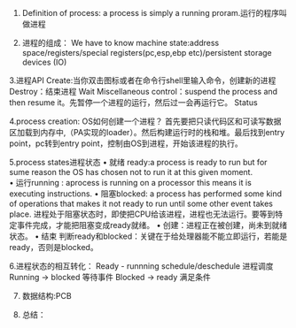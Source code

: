 1. Definition of  process: a process is simply a running proram.运行的程序叫做进程

2. 进程的组成：
We have to know machine state:address space/registers/special registers(pc,esp,ebp etc)/persistent storage devices (IO) 

3.进程API
Create:当你双击图标或者在命令行shell里输入命令，创建新的进程
Destroy：结束进程
Wait
Miscellaneous control：suspend the process and then resume it。先暂停一个进程的运行，然后过一会再运行它。
Status

4.process creation: OS如何创建一个进程？
首先要把只读代码区和可读写数据区加载到内存中,（PA实现的loader）。然后构建运行时的栈和堆。最后找到entry point，pc转到entry point，控制由OS到进程，开始该进程的执行。

5.process states进程状态
• 就绪 ready:a process is ready to run but for sume reason the OS has chosen not to run it at this given moment. 	
• 运行running :  aprocess is running on a processor this means it is executing instructions. 
• 阻塞blocked: a process has performed some kind of operations that makes it not ready to run until some other event takes place. 进程处于阻塞状态时，即使把CPU给该进程，进程也无法运行。要等到特定事件完成，才能把阻塞变成ready就绪。
• 创建：进程正在被创建，尚未到就绪状态。
• 结束
判断ready和blocked：关键在于给处理器能不能立即运行，若能是ready，否则是blocked。

6.进程状态的相互转化：
Ready - runnning    schedule/deschedule  进程调度
Running -> blocked   等待事件
Blocked -> ready 满足条件

7. 数据结构:PCB

8. 总结：
